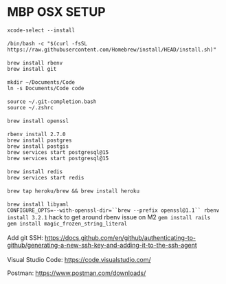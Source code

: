 # MBP OSX SETUP
`xcode-select --install`\
\
`/bin/bash -c "$(curl -fsSL https://raw.githubusercontent.com/Homebrew/install/HEAD/install.sh)"`\
\
`brew install rbenv`\
`brew install git`\
\
`mkdir ~/Documents/Code`\
`ln -s Documents/Code code`\
\
`source ~/.git-completion.bash`\
`source ~/.zshrc`\
\
`brew install openssl`\
\
`rbenv install 2.7.0`
\
`brew install postgres`\
`brew install postgis`\
`brew services start postgresql@15`\
`brew services start postgresql@15`\
\
`brew install redis`\
`brew services start redis`\
\
`brew tap heroku/brew && brew install heroku`\
\
`brew install libyaml`\
`CONFIGURE_OPTS=--with-openssl-dir=``brew --prefix openssl@1.1`` rbenv install 3.2.1` hack to get around rbenv issue on M2
`gem install rails`\
`gem install magic_frozen_string_literal`\
\
Add git SSH: https://docs.github.com/en/github/authenticating-to-github/generating-a-new-ssh-key-and-adding-it-to-the-ssh-agent
\
\
Visual Studio Code: https://code.visualstudio.com/

Postman: https://www.postman.com/downloads/

